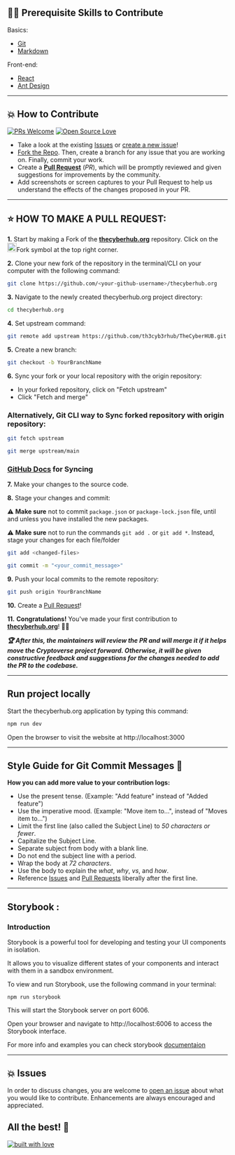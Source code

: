 ## 👨‍💻 Prerequisite Skills to Contribute

Basics:

-   [Git](https://git-scm.com/)
-   [Markdown](https://www.markdownguide.org/basic-syntax/)

Front-end:

-   [React](https://reactjs.org/)
-   [Ant Design](https://ant.design/)

---

## 💥 How to Contribute

[![PRs Welcome](https://img.shields.io/badge/PRs-welcome-brightgreen.svg?style=flat-square)](https://github.com/th3cyb3rhub/TheCyberHUB/pulls)
[![Open Source Love](https://badges.frapsoft.com/os/v1/open-source.png?v=103)](https://github.com/th3cyb3rhub/)

-   Take a look at the existing [Issues](https://github.com/th3cyb3rhub/TheCyberHUB/issues) or [create a new issue](https://github.com/th3cyb3rhub/TheCyberHUB/issues/new/choose)!
-   [Fork the Repo](https://github.com/th3cyb3rhub/TheCyberHUB/fork). Then, create a branch for any issue that you are working on. Finally, commit your work.
-   Create a **[Pull Request](https://github.com/th3cyb3rhub/TheCyberHUB/compare)** (_PR_), which will be promptly reviewed and given suggestions for improvements by the community.
-   Add screenshots or screen captures to your Pull Request to help us understand the effects of the changes proposed in your PR.

---

## ⭐ HOW TO MAKE A PULL REQUEST:

**1.** Start by making a Fork of the [**thecyberhub.org**](https://github.com/th3cyb3rhub/TheCyberHUB) repository. Click on the <a href="https://github.com/th3cyb3rhub/TheCyberHUB/fork"><img src="https://i.imgur.com/G4z1kEe.png" height="21" width="21"></a>Fork symbol at the top right corner.

**2.** Clone your new fork of the repository in the terminal/CLI on your computer with the following command:

```bash
git clone https://github.com/<your-github-username>/thecyberhub.org
```

**3.** Navigate to the newly created thecyberhub.org project directory:

```bash
cd thecyberhub.org
```

**4.** Set upstream command:

```bash
git remote add upstream https://github.com/th3cyb3rhub/TheCyberHUB.git
```

**5.** Create a new branch:

```bash
git checkout -b YourBranchName
```

**6.** Sync your fork or your local repository with the origin repository:

-   In your forked repository, click on "Fetch upstream"
-   Click "Fetch and merge"

### Alternatively, Git CLI way to Sync forked repository with origin repository:

```bash
git fetch upstream
```

```bash
git merge upstream/main
```

### [GitHub Docs](https://docs.github.com/en/github/collaborating-with-pull-requests/addressing-merge-conflicts/resolving-a-merge-conflict-on-github) for Syncing

**7.** Make your changes to the source code.

**8.** Stage your changes and commit:

⚠️ **Make sure** not to commit `package.json` or `package-lock.json` file, until and unless you have installed the new packages.

⚠️ **Make sure** not to run the commands `git add .` or `git add *`. Instead, stage your changes for each file/folder

```bash
git add <changed-files>
```

```bash
git commit -m "<your_commit_message>"
```

**9.** Push your local commits to the remote repository:

```bash
git push origin YourBranchName
```

**10.** Create a [Pull Request](https://help.github.com/en/github/collaborating-with-issues-and-pull-requests/creating-a-pull-request)!

**11.** **Congratulations!** You've made your first contribution to [**thecyberhub.org**](https://github.com/th3cyb3rhub/TheCyberHUB/graphs/contributors)! 🙌🏼

**_:trophy: After this, the maintainers will review the PR and will merge it if it helps move the Cryptoverse project forward. Otherwise, it will be given constructive feedback and suggestions for the changes needed to add the PR to the codebase._**

---

## Run project locally

Start the thecyberhub.org application by typing this command:

```bash
npm run dev
```

Open the browser to visit the website at http://localhost:3000

---

## Style Guide for Git Commit Messages :memo:

**How you can add more value to your contribution logs:**

-   Use the present tense. (Example: "Add feature" instead of "Added feature")
-   Use the imperative mood. (Example: "Move item to...", instead of "Moves item to...")
-   Limit the first line (also called the Subject Line) to _50 characters or fewer_.
-   Capitalize the Subject Line.
-   Separate subject from body with a blank line.
-   Do not end the subject line with a period.
-   Wrap the body at _72 characters_.
-   Use the body to explain the _what_, _why_, _vs_, and _how_.
-   Reference [Issues](https://github.com/th3cyb3rhub/TheCyberHUB/issues) and [Pull Requests](https://github.com/th3cyb3rhub/TheCyberHUB/pulls) liberally after the first line.

---

## Storybook :

### Introduction

Storybook is a powerful tool for developing and testing your UI components in isolation.

It allows you to visualize different states of your components and interact with them in a sandbox environment.

To view and run Storybook, use the following command in your terminal:

```
npm run storybook
```

This will start the Storybook server on port 6006.

Open your browser and navigate to http://localhost:6006 to access the Storybook interface.

For more info and examples you can check storybook [documentaion](https://storybook.js.org/docs/get-started)

---

## 💥 Issues

In order to discuss changes, you are welcome to [open an issue](https://github.com/th3cyb3rhub/TheCyberHUB/issues/new/choose) about what you would like to contribute. Enhancements are always encouraged and appreciated.

## All the best! 🥇

[![built with love](https://forthebadge.com/images/badges/built-with-love.svg)](https://thecyberhub.org)
